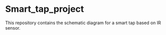 # Smart_tap_project
This repository contains the schematic diagram for a smart tap based on IR sensor.
